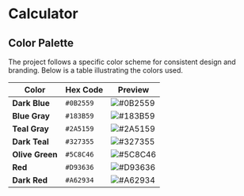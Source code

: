 # Calculator

## Color Palette

The project follows a specific color scheme for consistent design and branding. Below is a table illustrating the colors used.

| Color          | Hex Code  | Preview |
|----------------|-----------|---------|
| **Dark Blue**  | `#0B2559` | ![#0B2559](https://via.placeholder.com/20/0B2559/000000?text=+) |
| **Blue Gray**  | `#183B59` | ![#183B59](https://via.placeholder.com/20/183B59/000000?text=+) |
| **Teal Gray**  | `#2A5159` | ![#2A5159](https://via.placeholder.com/20/2A5159/000000?text=+) |
| **Dark Teal**  | `#327355` | ![#327355](https://via.placeholder.com/20/327355/000000?text=+) |
| **Olive Green**| `#5C8C46` | ![#5C8C46](https://via.placeholder.com/20/5C8C46/000000?text=+) |
| **Red**        | `#D93636` | ![#D93636](https://via.placeholder.com/20/D93636/000000?text=+) |
| **Dark Red**   | `#A62934` | ![#A62934](https://via.placeholder.com/20/A62934/000000?text=+) |

